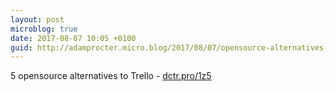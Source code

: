 ```yaml
---
layout: post
microblog: true
date: 2017-08-07 10:05 +0100
guid: http://adamprocter.micro.blog/2017/08/07/opensource-alternatives-to.html
---
```

5 opensource alternatives to Trello - [dctr.pro/1z5](http://dctr.pro/1z5)
